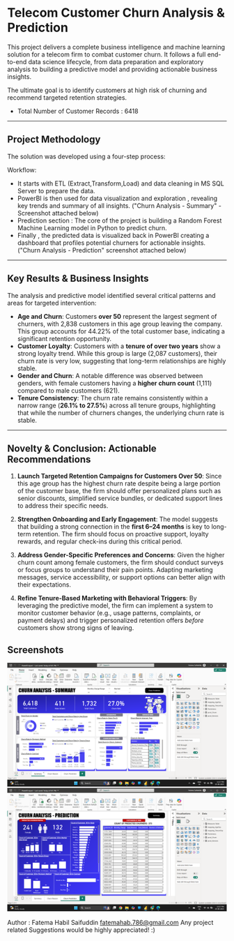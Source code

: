 # Telecom Customer Churn Analysis & Prediction

This project delivers a complete business intelligence and machine learning solution for a telecom firm to combat customer churn. It follows a full end-to-end data science lifecycle, from data preparation and exploratory analysis to building a predictive model and providing actionable business insights.

The ultimate goal is to identify customers at high risk of churning and recommend targeted retention strategies.

* Total Number of Customer Records : 6418


---

## Project Methodology

The solution was developed using a four-step process:

Workflow:
*	It starts with ETL (Extract,Transform,Load) and data cleaning in MS SQL Server to prepare the data.
*	PowerBI is then used for data visualization and exploration , revealing key trends and summary of all insights. ("Churn Analysis - Summary" - Screenshot attached below)
*	Prediction section : The core of the project is building a Random Forest Machine Learning model in Python to predict churn.
*	Finally , the predicted data is visualized back in PowerBI creating a dashboard that profiles potential churners for actionable insights. ("Churn Analysis - Prediction" screenshot attached below)


---

## Key Results & Business Insights

The analysis and predictive model identified several critical patterns and areas for targeted intervention:

* **Age and Churn**: Customers **over 50** represent the largest segment of churners, with 2,838 customers in this age group leaving the company. This group accounts for 44.22% of the total customer base, indicating a significant retention opportunity.
* **Customer Loyalty**: Customers with a **tenure of over two years** show a strong loyalty trend. While this group is large (2,087 customers), their churn rate is very low, suggesting that long-term relationships are highly stable.
* **Gender and Churn**: A notable difference was observed between genders, with female customers having a **higher churn count** (1,111) compared to male customers (621).
* **Tenure Consistency**: The churn rate remains consistently within a narrow range (**26.1% to 27.5%**) across all tenure groups, highlighting that while the number of churners changes, the underlying churn rate is stable.

---

## Novelty & Conclusion: Actionable Recommendations

1.  **Launch Targeted Retention Campaigns for Customers Over 50**: Since this age group has the highest churn rate despite being a large portion of the customer base, the firm should offer personalized plans such as senior discounts, simplified service bundles, or dedicated support lines to address their specific needs.

2.  **Strengthen Onboarding and Early Engagement**: The model suggests that building a strong connection in the **first 6–24 months** is key to long-term retention. The firm should focus on proactive support, loyalty rewards, and regular check-ins during this critical period.

3.  **Address Gender-Specific Preferences and Concerns**: Given the higher churn count among female customers, the firm should conduct surveys or focus groups to understand their pain points. Adapting marketing messages, service accessibility, or support options can better align with their expectations.

4.  **Refine Tenure-Based Marketing with Behavioral Triggers**: By leveraging the predictive model, the firm can implement a system to monitor customer behavior (e.g., usage patterns, complaints, or payment delays) and trigger personalized retention offers *before* customers show strong signs of leaving.


## Screenshots



![Summary Report](https://github.com/Fatema-016/Customer-Churn-Analysis-and-Prediction-using-Machine-Learning/blob/7de15927fa36544bf830c3f3328f95e6a69e3eda/images/Churn%20Analysis%20-%20Summary%20Report%20Screenshot.png)
![Prediction Report](https://github.com/Fatema-016/Customer-Churn-Analysis-and-Prediction-using-Machine-Learning/blob/7de15927fa36544bf830c3f3328f95e6a69e3eda/images/Churn%20Analysis%20-%20Prediction%20Report%20Screenshot.png)

Author : Fatema Habil Saifuddin
fatemahab.786@gmail.com
Any project related Suggestions would be highly appreciated! :)



